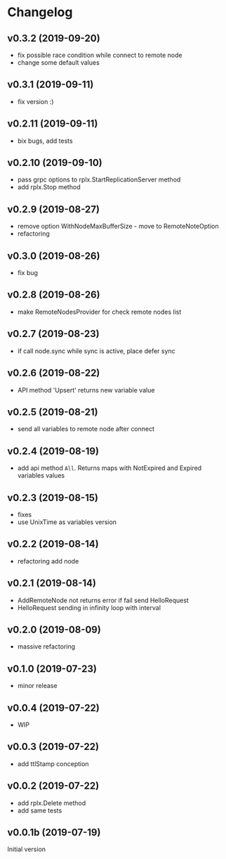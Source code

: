 # Changelog

## v0.3.2 (2019-09-20)

- fix possible race condition while connect to remote node
- change some default values

## v0.3.1 (2019-09-11)

- fix version :)

## v0.2.11 (2019-09-11)

- bix bugs, add tests

## v0.2.10 (2019-09-10)

- pass grpc options to rplx.StartReplicationServer method
- add rplx.Stop method

## v0.2.9 (2019-08-27)

- remove option WithNodeMaxBufferSize - move to RemoteNoteOption
- refactoring

## v0.3.0 (2019-08-26)

- fix bug

## v0.2.8 (2019-08-26)

- make RemoteNodesProvider for check remote nodes list

## v0.2.7 (2019-08-23)

- if call node.sync while sync is active, place defer sync

## v0.2.6 (2019-08-22)

- API method 'Upsert' returns new variable value

## v0.2.5 (2019-08-21)

- send all variables to remote node after connect

## v0.2.4 (2019-08-19)

- add api method `All`. Returns maps with NotExpired and Expired variables values

## v0.2.3 (2019-08-15)

- fixes
- use UnixTime as variables version

## v0.2.2 (2019-08-14)

- refactoring add node

## v0.2.1 (2019-08-14)

- AddRemoteNode not returns error if fail send HelloRequest
- HelloRequest sending in infinity loop with interval

## v0.2.0 (2019-08-09)

- massive refactoring

## v0.1.0 (2019-07-23)

- minor release

## v0.0.4 (2019-07-22)

- WIP

## v0.0.3 (2019-07-22)

- add ttlStamp conception

## v0.0.2 (2019-07-22)

- add rplx.Delete method
- add same tests

## v0.0.1b (2019-07-19)

Initial version